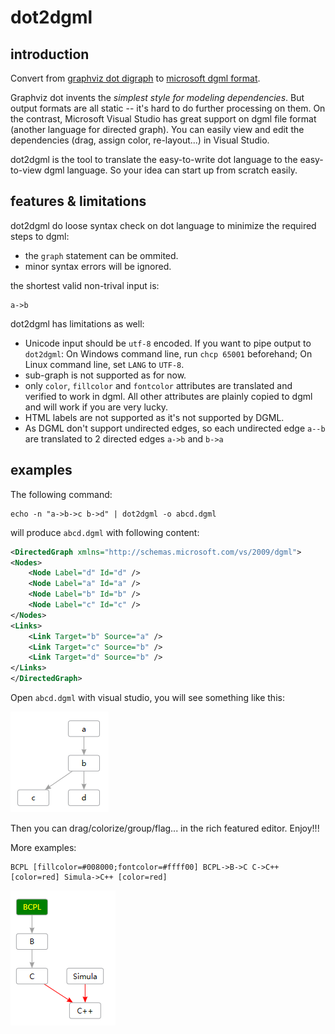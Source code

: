 # dot2dgml

## introduction

Convert from [graphviz dot digraph][dot] to [microsoft dgml format][dgml].

[dot]:  http://www.graphviz.org/content/dot-language
[dgml]: http://msdn.microsoft.com/en-us/vstudio/gg145498

Graphviz dot invents the *simplest style for modeling dependencies*. But output
formats are all static -- it's hard to do further processing on them.
On the contrast, Microsoft Visual Studio has great support on dgml file format
(another language for directed graph).  You can easily view and edit the
dependencies (drag, assign color, re-layout...) in Visual Studio.

dot2dgml is the tool to translate the easy-to-write dot language to the
easy-to-view dgml language. So your idea can start up from scratch easily.

## features & limitations

dot2dgml do loose syntax check on dot language to minimize the required steps
to dgml:

* the `graph` statement can be ommited.
* minor syntax errors will be ignored.

the shortest valid non-trival input is:

	a->b

dot2dgml has limitations as well:

- Unicode input should be `utf-8` encoded. If you want to pipe output to `dot2dgml`: On Windows command line, run `chcp 65001` beforehand; On Linux command line, set `LANG` to `UTF-8`.
- sub-graph is not supported as for now.
- only `color`, `fillcolor` and `fontcolor` attributes are translated and verified to work in dgml. All other attributes are plainly copied to dgml and will work if you are very lucky.
- HTML labels are not supported as it's not supported by DGML.
- As DGML don't support undirected edges, so each undirected edge `a--b` are translated to 2 directed edges `a->b` and `b->a`

## examples

The following command:

	echo -n "a->b->c b->d" | dot2dgml -o abcd.dgml

will produce `abcd.dgml` with following content:

```XML
<DirectedGraph xmlns="http://schemas.microsoft.com/vs/2009/dgml">
<Nodes>
    <Node Label="d" Id="d" />
    <Node Label="a" Id="a" />
    <Node Label="b" Id="b" />
    <Node Label="c" Id="c" />
</Nodes>
<Links>
    <Link Target="b" Source="a" />
    <Link Target="c" Source="b" />
    <Link Target="d" Source="b" />
</Links>
</DirectedGraph>
```

Open `abcd.dgml` with visual studio, you will see something like this:

![abcd dgml at visual studio](doc/abcd_dgml_in_visual_studio.png)

Then you can drag/colorize/group/flag... in the rich featured editor. Enjoy!!!

More examples:

    BCPL [fillcolor=#008000;fontcolor=#ffff00] BCPL->B->C C->C++ [color=red] Simula->C++ [color=red]
![C++ dependencies](doc/cplusplus_dgml.png)
